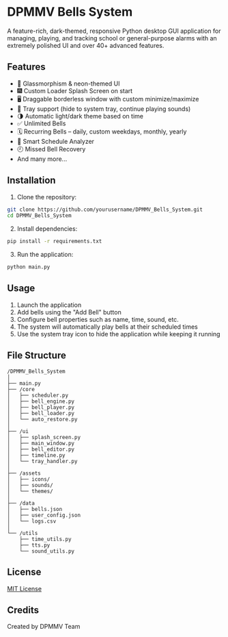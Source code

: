 # DPMMV Bells System

A feature-rich, dark-themed, responsive Python desktop GUI application for managing, playing, and tracking school or general-purpose alarms with an extremely polished UI and over 40+ advanced features.

## Features

- 🧊 Glassmorphism & neon-themed UI
- 🎆 Custom Loader Splash Screen on start
- 🖥️ Draggable borderless window with custom minimize/maximize
- 🔦 Tray support (hide to system tray, continue playing sounds)
- 🌗 Automatic light/dark theme based on time
- ✅ Unlimited Bells
- 🗓️ Recurring Bells – daily, custom weekdays, monthly, yearly
- 🧠 Smart Schedule Analyzer
- 🕘 Missed Bell Recovery
- And many more...

## Installation

1. Clone the repository:
```bash
git clone https://github.com/yourusername/DPMMV_Bells_System.git
cd DPMMV_Bells_System
```

2. Install dependencies:
```bash
pip install -r requirements.txt
```

3. Run the application:
```bash
python main.py
```

## Usage

1. Launch the application
2. Add bells using the "Add Bell" button
3. Configure bell properties such as name, time, sound, etc.
4. The system will automatically play bells at their scheduled times
5. Use the system tray icon to hide the application while keeping it running

## File Structure

```
/DPMMV_Bells_System
│
├── main.py
├── /core
│   ├── scheduler.py
│   ├── bell_engine.py
│   ├── bell_player.py
│   ├── bell_loader.py
│   └── auto_restore.py
│
├── /ui
│   ├── splash_screen.py
│   ├── main_window.py
│   ├── bell_editor.py
│   ├── timeline.py
│   └── tray_handler.py
│
├── /assets
│   ├── icons/
│   ├── sounds/
│   └── themes/
│
├── /data
│   ├── bells.json
│   ├── user_config.json
│   └── logs.csv
│
└── /utils
    ├── time_utils.py
    ├── tts.py
    └── sound_utils.py
```

## License

[MIT License](LICENSE)

## Credits

Created by DPMMV Team